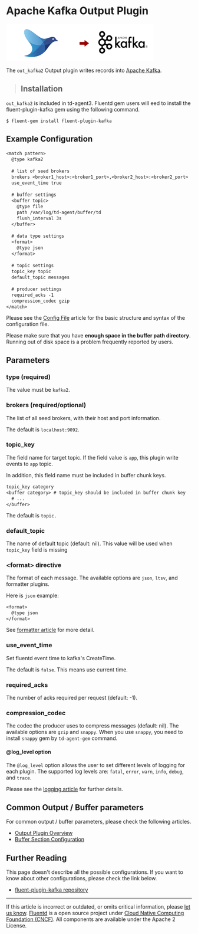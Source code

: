 # Apache Kafka Output Plugin

![](/images/plugins/output/kafka.png)

The `out_kafka2` Output plugin writes records into [Apache Kafka](https://kafka.apache.org/).

>## Installation

`out_kafka2` is included in td-agent3. Fluentd gem users will
eed to install the fluent-plugin-kafka gem using the following command.

``` {.CodeRay}
$ fluent-gem install fluent-plugin-kafka
```

## Example Configuration

``` {.CodeRay}
<match pattern>
  @type kafka2

  # list of seed brokers
  brokers <broker1_host>:<broker1_port>,<broker2_host>:<broker2_port>
  use_event_time true

  # buffer settings
  <buffer topic>
    @type file
    path /var/log/td-agent/buffer/td
    flush_interval 3s
  </buffer>

  # data type settings
  <format>
    @type json
  </format>

  # topic settings
  topic_key topic
  default_topic messages

  # producer settings
  required_acks -1
  compression_codec gzip
</match>
```

Please see the [Config File](/configuration/config-file.md) article for the basic
structure and syntax of the configuration file.

Please make sure that you have **enough space in the buffer path
directory**. Running out of disk space is a problem frequently reported
by users.

## Parameters

### type (required)

The value must be `kafka2`.

### brokers (required/optional)

The list of all seed brokers, with their host and port information.

The default is `localhost:9092`.

### topic\_key

The field name for target topic. If the field value is `app`,
this plugin write events to `app` topic.

In addition, this field name must be included in buffer chunk keys.

```
topic_key category
<buffer category> # topic_key should be included in buffer chunk key
  # ...
</buffer>
```

The default is `topic.`

### default\_topic

The name of default topic (default: nil).
This value will be used when `topic_key` field is missing

### &lt;format&gt; directive

The format of each message. The available options are `json`, `ltsv`,
and formatter plugins.

Here is `json` example:

```
<format>
  @type json
</format>
```

See [formatter article](/plugins/formatter/README.md) for more detail.

### use_event_time

Set fluentd event time to kafka's CreateTime.

The default is `false`. This means use current time.

### required\_acks

The number of acks required per request (default: -1).

### compression\_codec

The codec the producer uses to compress messages (default: nil). The
available options are `gzip` and `snappy`. When you use `snappy`, you
need to install `snappy` gem by `td-agent-gem` command.

#### @log\_level option

The `@log_level` option allows the user to set different levels of
logging for each plugin. The supported log levels are: `fatal`, `error`,
`warn`, `info`, `debug`, and `trace`.

Please see the [logging article](/deployment/logging.md) for further details.

## Common Output / Buffer parameters

For common output / buffer parameters, please check the following
articles.

-   [Output Plugin Overview](/plugins/output/README.md)
-   [Buffer Section Configuration](/configuration/buffer-section.md)


## Further Reading

This page doesn't describe all the possible configurations. If you want
to know about other configurations, please check the link below.

-   [fluent-plugin-kafka repository](https://github.com/fluent/fluent-plugin-kafka)


------------------------------------------------------------------------

If this article is incorrect or outdated, or omits critical information, please [let us know](https://github.com/fluent/fluentd-docs/issues?state=open).
[Fluentd](http://www.fluentd.org/) is a open source project under [Cloud Native Computing Foundation (CNCF)](https://cncf.io/). All components are available under the Apache 2 License.
